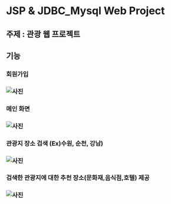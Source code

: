 # JSP & JDBC_Mysql Web Project
## 주제 : 관광 웹 프로젝트
## 기능 
### 회원가입
### ![사진](https://github.com/leedongjoon121/JSP_Tour_Web/blob/master/Introduce_project/project_img/%ED%9A%8C%EC%9B%90%EA%B0%80%EC%9E%85.JPG?raw=true)
### 메인 화면 
### ![사진](https://github.com/leedongjoon121/JSP_Tour_Web/blob/master/Introduce_project/project_img/main1.JPG?raw=true)
### 관광지 장소 검색 (Ex)수원, 순천, 강남)
### ![사진](https://github.com/leedongjoon121/JSP_Tour_Web/blob/master/Introduce_project/project_img/main2.JPG?raw=true)
### 검색한 관광지에 대한 추천 장소(문화재,음식점,호텔) 제공
### ![사진](https://github.com/leedongjoon121/JSP_Tour_Web/blob/master/Introduce_project/project_img/main3.JPG?raw=true)
